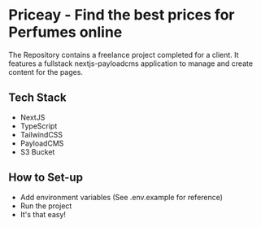 # Priceay - Find the best prices for Perfumes online
The Repository contains a freelance project completed for a client. It features a fullstack nextjs-payloadcms application to manage and create content for the pages.

## Tech Stack
  - NextJS
  - TypeScript
  - TailwindCSS
  - PayloadCMS
  - S3 Bucket

## How to Set-up
  - Add environment variables (See .env.example for reference)
  - Run the project
  - It's that easy!

